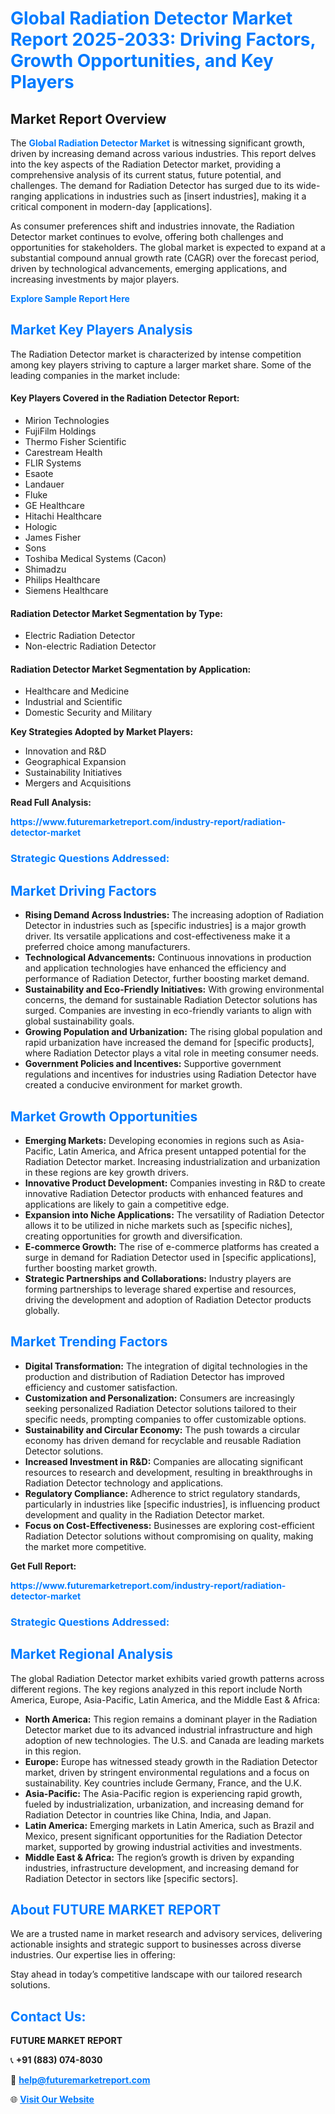 <h1 style="color: #007BFF;">Global Radiation Detector Market Report 2025-2033: Driving Factors, Growth Opportunities, and Key Players</h1>

<section id="overview">
<h2>Market Report Overview</h2>
<p>The <a href="https://www.futuremarketreport.com/industry-report/radiation-detector-market" style="color: #007BFF; text-decoration: none;"><strong>Global Radiation Detector Market</strong></a> is witnessing significant growth, driven by increasing demand across various industries. This report delves into the key aspects of the Radiation Detector market, providing a comprehensive analysis of its current status, future potential, and challenges. The demand for Radiation Detector has surged due to its wide-ranging applications in industries such as [insert industries], making it a critical component in modern-day [applications].</p>
<p>As consumer preferences shift and industries innovate, the Radiation Detector market continues to evolve, offering both challenges and opportunities for stakeholders. The global market is expected to expand at a substantial compound annual growth rate (CAGR) over the forecast period, driven by technological advancements, emerging applications, and increasing investments by major players.</p>
</section>

<section id="overview">
<p><a href="https://www.futuremarketreport.com/request-sample/reportId=87900" style="color: #007BFF; text-decoration: none;"><strong>Explore Sample Report Here</strong></a></p>
</section>

<section id="key-players">
<h2 style="color: #007BFF;">Market Key Players Analysis</h2>
<p>The Radiation Detector market is characterized by intense competition among key players striving to capture a larger market share. Some of the leading companies in the market include:</p>
<h4>Key Players Covered in the Radiation Detector Report:</h4>
<ul><li>Mirion Technologies</li><li>FujiFilm Holdings</li><li>Thermo Fisher Scientific</li><li>Carestream Health</li><li>FLIR Systems</li><li>Esaote</li><li>Landauer</li><li>Fluke</li><li>GE Healthcare</li><li>Hitachi Healthcare</li><li>Hologic</li><li>James Fisher</li><li>Sons</li><li>Toshiba Medical Systems (Cacon)</li><li>Shimadzu</li><li>Philips Healthcare</li><li>Siemens Healthcare</li></ul>
<h4>Radiation Detector Market Segmentation by Type:</h4>
<ul><li>Electric Radiation Detector</li><li>Non-electric Radiation Detector</li></ul>

<h4>Radiation Detector Market Segmentation by Application:</h4>
<ul><li>Healthcare and Medicine</li><li>Industrial and Scientific</li><li>Domestic Security and Military</li></ul>
<p><strong>Key Strategies Adopted by Market Players:</strong></p>
<ul>
<li>Innovation and R&D</li>
<li>Geographical Expansion</li>
<li>Sustainability Initiatives</li>
<li>Mergers and Acquisitions</li>
</ul>
</section>

<section>
<p><strong>Read Full Analysis: </strong></p><a href="https://www.futuremarketreport.com/industry-report/radiation-detector-market" style="color: #007BFF; text-decoration: none;"><strong>https://www.futuremarketreport.com/industry-report/radiation-detector-market</strong></a>
<h3 style="color: #007BFF;">Strategic Questions Addressed:</h3>
</section>

<section id="driving-factors">
<h2 style="color: #007BFF;">Market Driving Factors</h2>
<ul>
<li><strong>Rising Demand Across Industries:</strong> The increasing adoption of Radiation Detector in industries such as [specific industries] is a major growth driver. Its versatile applications and cost-effectiveness make it a preferred choice among manufacturers.</li>
<li><strong>Technological Advancements:</strong> Continuous innovations in production and application technologies have enhanced the efficiency and performance of Radiation Detector, further boosting market demand.</li>
<li><strong>Sustainability and Eco-Friendly Initiatives:</strong> With growing environmental concerns, the demand for sustainable Radiation Detector solutions has surged. Companies are investing in eco-friendly variants to align with global sustainability goals.</li>
<li><strong>Growing Population and Urbanization:</strong> The rising global population and rapid urbanization have increased the demand for [specific products], where Radiation Detector plays a vital role in meeting consumer needs.</li>
<li><strong>Government Policies and Incentives:</strong> Supportive government regulations and incentives for industries using Radiation Detector have created a conducive environment for market growth.</li>
</ul>
</section>

<section id="growth-opportunities">
<h2 style="color: #007BFF;">Market Growth Opportunities</h2>
<ul>
<li><strong>Emerging Markets:</strong> Developing economies in regions such as Asia-Pacific, Latin America, and Africa present untapped potential for the Radiation Detector market. Increasing industrialization and urbanization in these regions are key growth drivers.</li>
<li><strong>Innovative Product Development:</strong> Companies investing in R&D to create innovative Radiation Detector products with enhanced features and applications are likely to gain a competitive edge.</li>
<li><strong>Expansion into Niche Applications:</strong> The versatility of Radiation Detector allows it to be utilized in niche markets such as [specific niches], creating opportunities for growth and diversification.</li>
<li><strong>E-commerce Growth:</strong> The rise of e-commerce platforms has created a surge in demand for Radiation Detector used in [specific applications], further boosting market growth.</li>
<li><strong>Strategic Partnerships and Collaborations:</strong> Industry players are forming partnerships to leverage shared expertise and resources, driving the development and adoption of Radiation Detector products globally.</li>
</ul>
</section>

<section id="trending-factors">
<h2 style="color: #007BFF;">Market Trending Factors</h2>
<ul>
<li><strong>Digital Transformation:</strong> The integration of digital technologies in the production and distribution of Radiation Detector has improved efficiency and customer satisfaction.</li>
<li><strong>Customization and Personalization:</strong> Consumers are increasingly seeking personalized Radiation Detector solutions tailored to their specific needs, prompting companies to offer customizable options.</li>
<li><strong>Sustainability and Circular Economy:</strong> The push towards a circular economy has driven demand for recyclable and reusable Radiation Detector solutions.</li>
<li><strong>Increased Investment in R&D:</strong> Companies are allocating significant resources to research and development, resulting in breakthroughs in Radiation Detector technology and applications.</li>
<li><strong>Regulatory Compliance:</strong> Adherence to strict regulatory standards, particularly in industries like [specific industries], is influencing product development and quality in the Radiation Detector market.</li>
<li><strong>Focus on Cost-Effectiveness:</strong> Businesses are exploring cost-efficient Radiation Detector solutions without compromising on quality, making the market more competitive.</li>
</ul>
</section>

<section>
<p><strong>Get Full Report: </strong></p><a href="https://www.futuremarketreport.com/industry-report/radiation-detector-market" style="color: #007BFF; text-decoration: none;"><strong>https://www.futuremarketreport.com/industry-report/radiation-detector-market</strong></a>
<h3 style="color: #007BFF;">Strategic Questions Addressed:</h3>
</section>


<section id="regional-analysis">
<h2 style="color: #007BFF;">Market Regional Analysis</h2>
<p>The global Radiation Detector market exhibits varied growth patterns across different regions. The key regions analyzed in this report include North America, Europe, Asia-Pacific, Latin America, and the Middle East & Africa:</p>
<ul>
<li><strong>North America:</strong> This region remains a dominant player in the Radiation Detector market due to its advanced industrial infrastructure and high adoption of new technologies. The U.S. and Canada are leading markets in this region.</li>
<li><strong>Europe:</strong> Europe has witnessed steady growth in the Radiation Detector market, driven by stringent environmental regulations and a focus on sustainability. Key countries include Germany, France, and the U.K.</li>
<li><strong>Asia-Pacific:</strong> The Asia-Pacific region is experiencing rapid growth, fueled by industrialization, urbanization, and increasing demand for Radiation Detector in countries like China, India, and Japan.</li>
<li><strong>Latin America:</strong> Emerging markets in Latin America, such as Brazil and Mexico, present significant opportunities for the Radiation Detector market, supported by growing industrial activities and investments.</li>
<li><strong>Middle East & Africa:</strong> The region’s growth is driven by expanding industries, infrastructure development, and increasing demand for Radiation Detector in sectors like [specific sectors].</li>
</ul>
</section>

<footer>
<h2 style="color: #007BFF;">About FUTURE MARKET REPORT</h2>
<p>We are a trusted name in market research and advisory services, delivering actionable insights and strategic support to businesses across diverse industries. Our expertise lies in offering:</p>

<p>Stay ahead in today’s competitive landscape with our tailored research solutions.</p>

<h2 style="color: #007BFF;">Contact Us:</h2>
<p><strong>FUTURE MARKET REPORT</strong></p>
<p>📞 <strong>+91 (883) 074-8030</strong></p>
<p>📧 <strong><a href="mailto:help@futuremarketreport.com" style="color: #007BFF;">help@futuremarketreport.com</a></strong></p>
<p>🌐 <strong><a href="https://www.futuremarketreport.com/" style="color: #007BFF;">Visit Our Website</a></strong></p>
</footer>